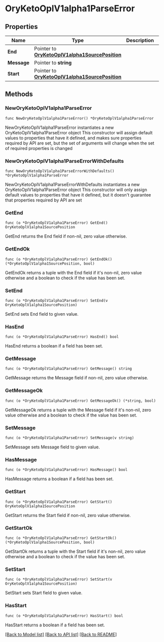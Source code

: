 # OryKetoOplV1alpha1ParseError

## Properties

Name | Type | Description | Notes
------------ | ------------- | ------------- | -------------
**End** | Pointer to [**OryKetoOplV1alpha1SourcePosition**](OryKetoOplV1alpha1SourcePosition.md) |  | [optional] 
**Message** | Pointer to **string** |  | [optional] 
**Start** | Pointer to [**OryKetoOplV1alpha1SourcePosition**](OryKetoOplV1alpha1SourcePosition.md) |  | [optional] 

## Methods

### NewOryKetoOplV1alpha1ParseError

`func NewOryKetoOplV1alpha1ParseError() *OryKetoOplV1alpha1ParseError`

NewOryKetoOplV1alpha1ParseError instantiates a new OryKetoOplV1alpha1ParseError object
This constructor will assign default values to properties that have it defined,
and makes sure properties required by API are set, but the set of arguments
will change when the set of required properties is changed

### NewOryKetoOplV1alpha1ParseErrorWithDefaults

`func NewOryKetoOplV1alpha1ParseErrorWithDefaults() *OryKetoOplV1alpha1ParseError`

NewOryKetoOplV1alpha1ParseErrorWithDefaults instantiates a new OryKetoOplV1alpha1ParseError object
This constructor will only assign default values to properties that have it defined,
but it doesn't guarantee that properties required by API are set

### GetEnd

`func (o *OryKetoOplV1alpha1ParseError) GetEnd() OryKetoOplV1alpha1SourcePosition`

GetEnd returns the End field if non-nil, zero value otherwise.

### GetEndOk

`func (o *OryKetoOplV1alpha1ParseError) GetEndOk() (*OryKetoOplV1alpha1SourcePosition, bool)`

GetEndOk returns a tuple with the End field if it's non-nil, zero value otherwise
and a boolean to check if the value has been set.

### SetEnd

`func (o *OryKetoOplV1alpha1ParseError) SetEnd(v OryKetoOplV1alpha1SourcePosition)`

SetEnd sets End field to given value.

### HasEnd

`func (o *OryKetoOplV1alpha1ParseError) HasEnd() bool`

HasEnd returns a boolean if a field has been set.

### GetMessage

`func (o *OryKetoOplV1alpha1ParseError) GetMessage() string`

GetMessage returns the Message field if non-nil, zero value otherwise.

### GetMessageOk

`func (o *OryKetoOplV1alpha1ParseError) GetMessageOk() (*string, bool)`

GetMessageOk returns a tuple with the Message field if it's non-nil, zero value otherwise
and a boolean to check if the value has been set.

### SetMessage

`func (o *OryKetoOplV1alpha1ParseError) SetMessage(v string)`

SetMessage sets Message field to given value.

### HasMessage

`func (o *OryKetoOplV1alpha1ParseError) HasMessage() bool`

HasMessage returns a boolean if a field has been set.

### GetStart

`func (o *OryKetoOplV1alpha1ParseError) GetStart() OryKetoOplV1alpha1SourcePosition`

GetStart returns the Start field if non-nil, zero value otherwise.

### GetStartOk

`func (o *OryKetoOplV1alpha1ParseError) GetStartOk() (*OryKetoOplV1alpha1SourcePosition, bool)`

GetStartOk returns a tuple with the Start field if it's non-nil, zero value otherwise
and a boolean to check if the value has been set.

### SetStart

`func (o *OryKetoOplV1alpha1ParseError) SetStart(v OryKetoOplV1alpha1SourcePosition)`

SetStart sets Start field to given value.

### HasStart

`func (o *OryKetoOplV1alpha1ParseError) HasStart() bool`

HasStart returns a boolean if a field has been set.


[[Back to Model list]](../README.md#documentation-for-models) [[Back to API list]](../README.md#documentation-for-api-endpoints) [[Back to README]](../README.md)


